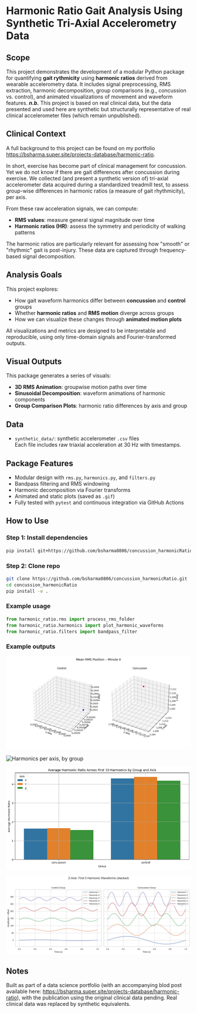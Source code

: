 # Harmonic Ratio Gait Analysis Using Synthetic Tri-Axial Accelerometry Data

## Scope

This project demonstrates the development of a modular Python package for quantifying **gait rythmicity** using **harmonic ratios** derived from wearable accelerometry data. It includes signal preprocessing, RMS extraction, harmonic decomposition, group comparisons (e.g., concussion vs. control), and animated visualizations of movement and waveform features. ***n.b.*** This project is based on real clinical data, but the data presented and used here are synthetic but structurally representative of real clinical accelerometer files (which remain unpublished).

## Clinical Context

A full background to this project can be found on my portfolio <https://bsharma.super.site/projects-database/harmonic-ratio>. 

In short, exercise has become part of clinical management for concussion. Yet we do not know if there are gait differences after concussion during exercise. We collected (and present a synthetic version of) tri-axial accelerometer data acquired during a standardized treadmill test, to assess group-wise differences in harmonic ratios (a measure of gait rhythmicity), per axis. 

From these raw acceleration signals, we can compute:

- **RMS values**: measure general signal magnitude over time
- **Harmonic ratios (HR)**: assess the symmetry and periodicity of walking patterns

The harmonic ratios are particularly relevant for assessing how "smooth" or "rhythmic" gait is post-injury. These data are captured through frequency-based signal decomposition.

## Analysis Goals

This project explores:

- How gait waveform harmonics differ between **concussion** and **control** groups
- Whether **harmonic ratios** and **RMS motion** diverge across groups
- How we can visualize these changes through **animated motion plots**

All visualizations and metrics are designed to be interpretable and reproducible, using only time-domain signals and Fourier-transformed outputs.

## Visual Outputs

This package generates a series of visuals:

- **3D RMS Animation**: groupwise motion paths over time  
- **Sinusoidal Decomposition**: waveform animations of harmonic components  
- **Group Comparison Plots**: harmonic ratio differences by axis and group  

## Data

- `synthetic_data/`: synthetic accelerometer `.csv` files  
  Each file includes raw triaxial acceleration at 30 Hz with timestamps.

## Package Features

- Modular design with `rms.py`, `harmonics.py`, and `filters.py`
- Bandpass filtering and RMS windowing
- Harmonic decomposition via Fourier transforms
- Animated and static plots (saved as `.gif`)
- Fully tested with `pytest` and continuous integration via GitHub Actions

## How to Use

### Step 1: Install dependencies

```bash
pip install git+https://github.com/bsharma0806/concussion_harmonicRatio.git
```

### Step 2: Clone repo

```bash
git clone https://github.com/bsharma0806/concussion_harmonicRatio.git
cd concussion_harmonicRatio
pip install -e .
```

### Example usage

```python
from harmonic_ratio.rms import process_rms_folder
from harmonic_ratio.harmonics import plot_harmonic_waveforms
from harmonic_ratio.filters import bandpass_filter
```

### Example outputs

![3D RMS Motion](media/rms_3d_motion.gif)

![Harmonics per axis, by group](media/harmoncs_1.png)

![Average harmonic per axis, by group](media/harmonics_2.png)

![Sinusoid harmonic (first 5) representation, Z-axis](media/harmonics_3.png)

## Notes
Built as part of a data science portfolio (with an accompanying blod post available here: https://bsharma.super.site/projects-database/harmonic-ratio), with the publication using the original clinical data pending. Real clinical data was replaced by synthetic equivalents.